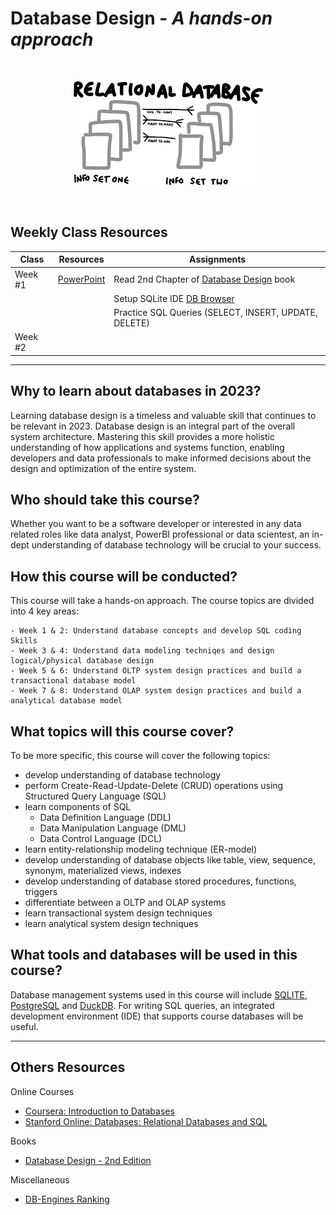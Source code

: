 # Database Design - *A hands-on approach*
<br>
<p align="center"><img src="dbdesign.png"/></p>
<br>

## Weekly Class Resources

| Class   | Resources                                                                         | Assignments                                        |  
|---------|-----------------------------------------------------------------------------------|----------------------------------------------------|
| Week #1 | [PowerPoint](https://github.com/moizmuhammad/db202311/edit/main/week1.pptx)     | Read 2nd Chapter of [Database Design](https://opentextbc.ca/dbdesign01/chapter/chapter-2-fundamental-concepts/) book |
|         |                                | Setup SQLite IDE [DB Browser](https://download.sqlitebrowser.org/DB.Browser.for.SQLite-3.12.2-win64.zip) |
|         |                                | Practice SQL Queries (SELECT, INSERT, UPDATE, DELETE) |
| Week #2 |  |  |

--------

## Why to learn about databases in 2023?

Learning database design is a timeless and valuable skill that continues to be relevant in 2023. Database design is an integral part of the overall system architecture. Mastering this skill provides a more holistic understanding of how applications and systems function, enabling developers and data professionals to make informed decisions about the design and optimization of the entire system.


## Who should take this course?

Whether you want to be a software developer or interested in any data related roles like data analyst, PowerBI professional or data scientest, an in-dept understanding of database technology will be crucial to your success. 


## How this course will be conducted?

This course will take a hands-on approach. The course topics are divided into 4 key areas:

	- Week 1 & 2: Understand database concepts and develop SQL coding Skills
	- Week 3 & 4: Understand data modeling techniqes and design logical/physical database design
	- Week 5 & 6: Understand OLTP system design practices and build a transactional database model
	- Week 7 & 8: Understand OLAP system design practices and build a analytical database model


## What topics will this course cover?

To be more specific, this course will cover the following topics:

- develop understanding of database technology
- perform Create-Read-Update-Delete (CRUD) operations using Structured Query Language (SQL)
- learn components of SQL
	- Data Definition Language (DDL)
	- Data Manipulation Language (DML)
	- Data Control Language (DCL)
- learn entity-relationship modeling technique (ER-model)
- develop understanding of database objects like table, view, sequence, synonym, materialized views, indexes
- develop understanding of database stored procedures, functions, triggers
- differentiate between a OLTP and OLAP systems
- learn transactional system design techniques 
- learn analytical system design techniques

## What tools and databases will be used in this course?

Database management systems used in this course will include [SQLITE](https://www.sqlite.org/index.html), [PostgreSQL](https://www.postgresql.org/) and [DuckDB](https://duckdb.org/). For writing SQL queries, an integrated development environment (IDE) that supports course databases will be useful. 

-----

## Others Resources

Online Courses
- [Coursera: Introduction to Databases](https://www.coursera.org/learn/introduction-to-databases)
- [Stanford Online: Databases: Relational Databases and SQL](https://online.stanford.edu/courses/soe-ydatabases0005-databases-relational-databases-and-sql)

Books
- [Database Design - 2nd Edition](https://opentextbc.ca/dbdesign01/)
 	
Miscellaneous
- [DB-Engines Ranking](https://db-engines.com/en/ranking)
